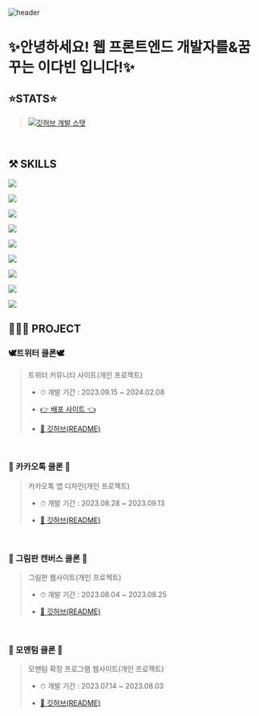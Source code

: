 <!-- ---------- ---------- ---------- ---------- ---------- 메인 헤더 ---------- ---------- ---------- ---------- ---------- -->
![header](https://capsule-render.vercel.app/api?type=wave&color=gradient&weight=500&height=300&section=header&text=✨Hello!!✨&fontSize=50)
<br>

# ✨안녕하세요! 웹 프론트엔드 개발자를&꿈꾸는 이다빈 입니다!✨
## ⭐STATS⭐
<!-- 깃허브 스탯 표기(순위 대신 깃허브 로고 표시) -->
> [![깃허브 개발 스탯](https://github-readme-stats.vercel.app/api?username=Yeon-seong&count_private=true&show_icons=true&theme=ambient_gradient&weight=50&height=200&rank_icon=github)](https://github.com/anuraghazra/github-readme-stats)
<br>

## ⚒️ SKILLS
<!-- HTML5 스킬 아이콘 -->
<span> <img src="https://img.shields.io/badge/HTML5-E34F26?style=for-the-badge&logo=html5&logoColor=white"/> </span>
<!-- CSS3 스킬 아이콘 -->
<span> <img src="https://img.shields.io/badge/CSS3-1572B6?style=for-the-badge&logo=CSS3&logoColor=white"> </span>
<!-- JavaScript 스킬 아이콘 -->
<span> <img src="https://img.shields.io/badge/JavaScript-F7DF1E?style=for-the-badge&logo=JavaScript&logoColor=white"/> </span>
<!-- React 스킬 아이콘 -->
<span> <img src="https://img.shields.io/badge/React-20232A?style=for-the-badge&logo=react&logoColor=61DAFB"/> </span>
<!-- Next.js 스킬 아이콘 -->
<span> <img src="https://img.shields.io/badge/Next.js-000?logo=nextdotjs&logoColor=fff&style=for-the-badge"/> </span>
<!-- Node.js 스킬 아이콘 -->
<span> <img src="https://img.shields.io/badge/Node.js-43853D?style=for-the-badge&logo=node.js&logoColor=white"/> </span>
<!-- MySQL 스킬 아이콘 -->
<span> <img src="https://img.shields.io/badge/MySQL-005C84?style=for-the-badge&logo=mysql&logoColor=white"/> </span>
<!-- AWS 스킬 아이콘 -->
<span> <img src="https://img.shields.io/badge/Amazon_AWS-FF9900?style=for-the-badge&logo=amazonaws&logoColor=white"/> </span>
<!-- GitHub 스킬 아이콘 -->
<span> <img src="https://img.shields.io/badge/GitHub-100000?style=for-the-badge&logo=github&logoColor=white"/> </span>
<br>

## 👩🏻‍💻 PROJECT
### 🕊트위터 클론🕊
> 트위터 커뮤니티 사이트(개인 프로젝트)
> * <p>⏱ 개발 기간 : 2023.09.15 ~ 2024.02.08</p>
> * <a href="http://nodebird.xyz/"> <p>👉 배포 사이트 👈</p> </a>
> * <a href="https://github.com/Yeon-seong/react-nodebird"> <p>🔗 깃허브(README)</p> </a>
<br>

### 💬 카카오톡 클론 💬
> 카카오톡 앱 디자인(개인 프로젝트)
> * <p>⏱ 개발 기간 : 2023.08.28 ~ 2023.09.13</p>
> * <a href="https://github.com/Yeon-seong/FrontEnd_Project"> <p>🔗 깃허브(README)</p> </a>
<br>

### 🎨 그림판 캔버스 클론 🎨
> 그림판 웹사이트(개인 프로젝트)
> * <p>⏱ 개발 기간 : 2023.08.04 ~ 2023.08.25</p>
> * <a href="https://github.com/Yeon-seong/FrontEnd_Project"> <p>🔗 깃허브(README)</p> </a>
<br>

### 📒 모멘텀 클론 📒
> 모멘텀 확장 프로그램 웹사이트(개인 프로젝트)
> * <p>⏱ 개발 기간 : 2023.07.14 ~ 2023.08.03</p>
> * <a href="https://github.com/Yeon-seong/FrontEnd_Project"> <p>🔗 깃허브(README)</p> </a>
<br>
